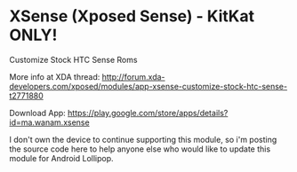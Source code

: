 XSense (Xposed Sense) - KitKat ONLY!
=============

Customize Stock HTC Sense Roms

More info at XDA thread: http://forum.xda-developers.com/xposed/modules/app-xsense-customize-stock-htc-sense-t2771880

Download App: https://play.google.com/store/apps/details?id=ma.wanam.xsense

I don't own the device to continue supporting this module, so i'm posting the source code here to help anyone else who would like to update this module for Android Lollipop.
